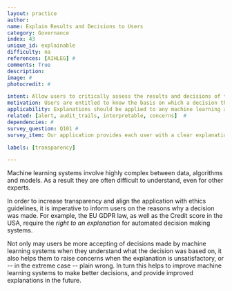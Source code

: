 ```yaml
---
layout: practice
author:
name: Explain Results and Decisions to Users
category: Governance
index: 43
unique_id: explainable
difficulty: na
references: [AIHLEG] #
comments: True
description:
image: #
photocredit: #

intent: Allow users to critically assess the results and decisions of the machine learning application, so they can accept them on an informed basis, or catch possible errors.
motivation: Users are entitled to know the basis on which a decision that affects them was made. #
applicability: Explanations should be applied to any machine learning application.
related: [alert, audit_trails, interpretable, concerns]  #
dependencies: #
survey_question: Q101 #
survey_item: Our application provides each user with a clear explanation of the results or decisions that they receive.

labels: [transparency]

---
```


Machine learning systems involve highly complex between data, algorithms and models. As a result they are often difficult to understand, even for other experts.

In order to increase transparency and align the application with ethics guidelines, it is imperative to inform users on the reasons why a decision was made.
For example, the EU GDPR law, as well as the Credit score in the USA, require the *right to an explanation* for automated decision making systems.

Not only may users be more accepting of decisions made by machine learning systems when they understand what the decision was based on, it also helps them to raise concerns when the explanation is unsatisfactory, or -- in the extreme case -- plain wrong. In turn this helps to improve machine learning systems to make better decisions, and provide improved explanations in the future.

